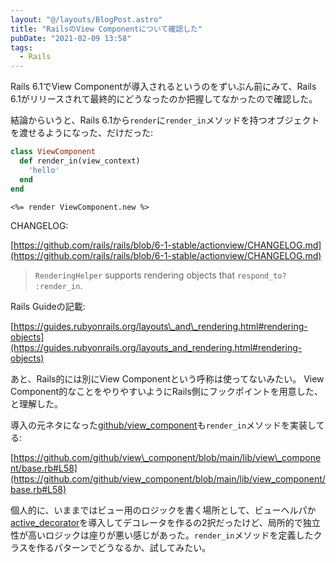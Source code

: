 ```yaml
---
layout: "@/layouts/BlogPost.astro"
title: "RailsのView Componentについて確認した"
pubDate: "2021-02-09 13:58"
tags:
  - Rails
---
```


Rails 6.1でView Componentが導入されるというのをずいぶん前にみて、Rails 6.1がリリースされて最終的にどうなったのか把握してなかったので確認した。

結論からいうと、Rails 6.1から`render`に`render_in`メソッドを持つオブジェクトを渡せるようになった、だけだった:

```ruby
class ViewComponent
  def render_in(view_context)
    'hello'
  end
end
```

```erb
<%= render ViewComponent.new %>
```

CHANGELOG:

[https://github.com/rails/rails/blob/6-1-stable/actionview/CHANGELOG.md](https://github.com/rails/rails/blob/6-1-stable/actionview/CHANGELOG.md)

> `RenderingHelper` supports rendering objects that `respond_to?` `:render_in`.

Rails Guideの記載:

[https://guides.rubyonrails.org/layouts\_and\_rendering.html#rendering-objects](https://guides.rubyonrails.org/layouts_and_rendering.html#rendering-objects)

あと、Rails的には別にView Componentという呼称は使ってないみたい。
View Component的なことをやりやすいようにRails側にフックポイントを用意した、と理解した。

導入の元ネタになった[github/view\_component](https://github.com/github/view_component)も`render_in`メソッドを実装してる:

[https://github.com/github/view\_component/blob/main/lib/view\_component/base.rb#L58](https://github.com/github/view_component/blob/main/lib/view_component/base.rb#L58)

個人的に、いままではビュー用のロジックを書く場所として、ビューヘルパか[active\_decorator](https://github.com/amatsuda/active_decorator)を導入してデコレータを作るの2択だったけど、局所的で独立性が高いロジックは座りが悪い感じがあった。`render_in`メソッドを定義したクラスを作るパターンでどうなるか、試してみたい。
